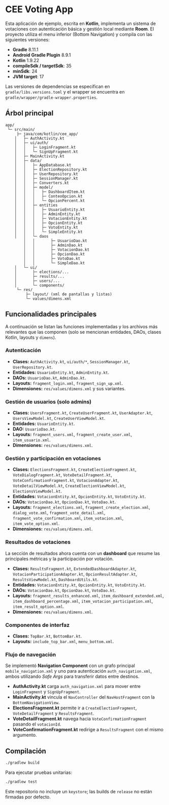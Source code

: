 # CEE Voting App

Esta aplicación de ejemplo, escrita en **Kotlin**, implementa un sistema de votaciones con autenticación básica y gestión local mediante **Room**. El proyecto utiliza el menu inferior (Bottom Navigation) y compila con las siguientes versiones:

- **Gradle** 8.11.1
- **Android Gradle Plugin** 8.9.1
- **Kotlin** 1.9.22
- **compileSdk / targetSdk**: 35
- **minSdk**: 24
- **JVM target**: 17

Las versiones de dependencias se especifican en `gradle/libs.versions.toml` y el wrapper se encuentra en `gradle/wrapper/gradle-wrapper.properties`.

## Árbol principal

```
app/
 └─ src/main/
     ├─ java/com/kotlin/cee_app/
    │   ├─ AuthActivity.kt
    │   ├─ ui/auth/
    │   │   ├─ LoginFragment.kt
    │   │   └─ SignUpFragment.kt
    │   ├─ MainActivity.kt
    │   ├─ data/
    │   │   ├─ AppDatabase.kt
    │   │   ├─ ElectionRepository.kt
    │   │   ├─ UserRepository.kt
    │   │   ├─ SessionManager.kt
    │   │   ├─ Converters.kt
    │   │   ├─ model/
    │   │   │   ├─ DashboardItem.kt
    │   │   │   ├─ ConteoOpcion.kt
    │   │   │   └─ OpcionPercent.kt
    │   │   ├─ entities
    │   │   │   ├─ UsuarioEntity.kt
    │   │   │   ├─ AdminEntity.kt
    │   │   │   ├─ VotacionEntity.kt
    │   │   │   ├─ OpcionEntity.kt
    │   │   │   ├─ VotoEntity.kt
    │   │   │   └─ SimpleEntity.kt
    │   │   └─ daos
        │   │       ├─ UsuarioDao.kt
        │   │       ├─ AdminDao.kt
        │   │       ├─ VotacionDao.kt
        │   │       ├─ OpcionDao.kt
        │   │       ├─ VotoDao.kt
        │   │       └─ SimpleDao.kt
    │   └─ ui/
    │       ├─ elections/...
    │       ├─ results/...
    │       ├─ users/...
    │       └─ components/
     └─ res/
         ├─ layout/ (xml de pantallas y listas)
         └─ values/dimens.xml
```

## Funcionalidades principales

A continuación se listan las funciones implementadas y los archivos más relevantes que las componen (solo se mencionan entidades, DAOs, clases Kotlin, layouts y `dimens`).

### Autenticación

- **Clases:** `AuthActivity.kt`, `ui/auth/*`, `SessionManager.kt`, `UserRepository.kt`.
- **Entidades:** `UsuarioEntity.kt`, `AdminEntity.kt`.
- **DAOs:** `UsuarioDao.kt`, `AdminDao.kt`.
- **Layouts:** `fragment_login.xml`, `fragment_sign_up.xml`.
- **Dimensiones:** `res/values/dimens.xml` y sus variantes.

### Gestión de usuarios (solo admins)

- **Clases:** `UsersFragment.kt`, `CreateUserFragment.kt`, `UserAdapter.kt`, `UsersViewModel.kt`, `CreateUserViewModel.kt`.
- **Entidades:** `UsuarioEntity.kt`.
- **DAO:** `UsuarioDao.kt`.
- **Layouts:** `fragment_users.xml`, `fragment_create_user.xml`, `item_usuario.xml`.
- **Dimensiones:** `res/values/dimens.xml`.

### Gestión y participación en votaciones

- **Clases:** `ElectionsFragment.kt`, `CreateElectionFragment.kt`, `VoteDialogFragment.kt`, `VoteDetailFragment.kt`, `VoteConfirmationFragment.kt`, `VotacionAdapter.kt`, `VoteDetailViewModel.kt`, `CreateElectionViewModel.kt`, `ElectionsViewModel.kt`.
- **Entidades:** `VotacionEntity.kt`, `OpcionEntity.kt`, `VotoEntity.kt`.
- **DAOs:** `VotacionDao.kt`, `OpcionDao.kt`, `VotoDao.kt`.
- **Layouts:** `fragment_elections.xml`, `fragment_create_election.xml`, `dialog_vote.xml`, `fragment_vote_detail.xml`, `fragment_vote_confirmation.xml`, `item_votacion.xml`, `item_vote_option.xml`.
- **Dimensiones:** `res/values/dimens.xml`.

### Resultados de votaciones

La sección de resultados ahora cuenta con un **dashboard** que resume las principales métricas y la participación por votación.

- **Clases:** `ResultsFragment.kt`, `ExtendedDashboardAdapter.kt`, `VotacionParticipationAdapter.kt`, `OpcionResultAdapter.kt`, `ResultsViewModel.kt`, `DashboardUtils.kt`.
- **Entidades:** `VotacionEntity.kt`, `OpcionEntity.kt`, `VotoEntity.kt`.
- **DAOs:** `VotacionDao.kt`, `OpcionDao.kt`, `VotoDao.kt`.
- **Layouts:** `fragment_results_enhanced.xml`, `item_dashboard_extended.xml`, `item_dashboard_percentage.xml`, `item_votacion_participation.xml`, `item_result_option.xml`.
- **Dimensiones:** `res/values/dimens.xml`.

### Componentes de interfaz

- **Clases:** `TopBar.kt`, `BottomBar.kt`.
- **Layouts:** `include_top_bar.xml`, `menu_bottom.xml`.

### Flujo de navegación

Se implementó **Navigation Component** con un grafo principal `mobile_navigation.xml` y uno
para autenticación `auth_navigation.xml`, ambos utilizando *Safe Args* para transferir datos
entre destinos.

- **AuthActivity.kt** carga `auth_navigation.xml` para mover entre `LoginFragment` y
  `SignUpFragment`.
- **MainActivity.kt** vincula el `NavController` del `NavHostFragment` con la
  `BottomNavigationView`.
- **ElectionsFragment.kt** permite ir a `CreateElectionFragment`, `VoteDetailFragment` y
  `ResultsFragment`.
- **VoteDetailFragment.kt** navega hacia `VoteConfirmationFragment` pasando el `votacionId`.
- **VoteConfirmationFragment.kt** redirige a `ResultsFragment` con el mismo argumento.

## Compilación

```bash
./gradlew build
```

Para ejecutar pruebas unitarias:

```bash
./gradlew test
```

Este repositorio no incluye un `keystore`; las builds de `release` no están firmadas por defecto.
